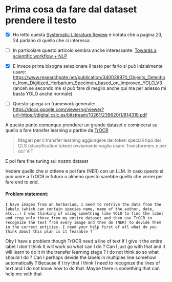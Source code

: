 # Prima cosa da fare dal dataset prendere il testo

- [X] Ho letto questa [Systematic Literature Review](https://arxiv.org/ftp/arxiv/papers/2104/2104.08732.pdf) e notata che a pagina 23, 24 parlano di quello che ci interessa.

- [ ] In particolare questo articolo sembra anche interessante: [Towards a scientific workflow + NLP](https://riojournal.com/article/55789/element/4/5731002//)

- [X] E invece prima bisogna selezionare il testo per farlo si può inizialmente usare: https://www.researchgate.net/publication/340039970_Objects_Detection_from_Digitized_Herbarium_Specimen_based_on_Improved_YOLO_V3 (anceh se secondo me si può fare di meglio anche qui ma per adesso mi basta YOLO anche normale)

- [ ] Questo spiega un framework generale: https://docs.google.com/viewerng/viewer?url=https://digital.csic.es/bitstream/10261/239620/1/814319.pdf


A questo punto comunque prenderei un grande dataset e comincerai su quello a fare transfer learning a partire da [TrOCR](https://huggingface.co/docs/transformers/model_doc/trocr)

> Magari per il transfer learning aggiungere dei token speciali tipo dei CLS (classification token) ovviamente voglio usare Transformers e per ocr ViT

E poi fare fine tuning sul nostro dataset

Vedere quello che si ottiene e poi fare (NER) con un LLM. In caso questo si può unire a TrOCR in futuro o almeno questo sarebbe quello che vorrei per fare end to end.

#### Problem statement:

```
I have images from an herbarium, I need to retrive the data from the labels (which can contain species name, name of the author, date, etc...) I was thinking of using something like YOLO to find the label and crop only those from my entire dataset and then use TrOCR to recognize the text from every image and then do (NER) to devide them in the correct entities. I need your help first of all what do you think about this plan is it feasable ?```

```
Oky I have a problem though TrOCR need a line of text If I give it the entire label I don't think It will work so what can I do ? Can I just go with that and it will learn to do it in the transfer learning stage ? I do not think so so what should I do ? Can I perhaps devide the labels in multiples line somehow automatically ? Because if I try that I think I need to recognize the lines of text and I do not know how to do that. Maybe there is something that can help me with that
```
